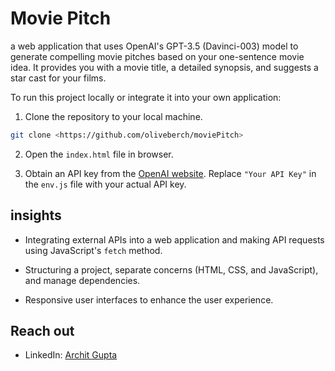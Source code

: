 
# Movie Pitch

a web application that uses OpenAI's GPT-3.5 (Davinci-003) model to generate compelling movie pitches based on your one-sentence movie idea. It provides you with a movie title, a detailed synopsis, and suggests a star cast for your films.

To run this project locally or integrate it into your own application:

1. Clone the repository to your local machine.

```bash
git clone <https://github.com/oliveberch/moviePitch>
```

2. Open the `index.html` file in browser.

3. Obtain an API key from the [OpenAI website](https://beta.openai.com/signup/). Replace `"Your API Key"` in the `env.js` file with your actual API key.

## insights

- Integrating external APIs into a web application and making API requests using JavaScript's `fetch` method.

- Structuring a project, separate concerns (HTML, CSS, and JavaScript), and manage dependencies.

- Responsive user interfaces to enhance the user experience.


## Reach out
- LinkedIn: [Archit Gupta](https://www.linkedin.com/in/oliveberch)
